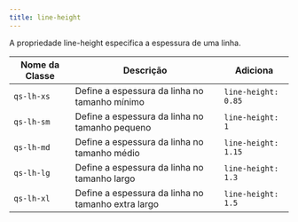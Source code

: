 ```yaml
---
title: line-height
---
```

A propriedade line-height especifica a espessura de uma linha.

| **Nome da Classe** |                    **Descrição**                   |   **Adiciona**     |
|--------------------|----------------------------------------------------|--------------------|
|`qs-lh-xs`          | Define a espessura da linha no tamanho mínimo      |`line-height: 0.85` |
|`qs-lh-sm`          | Define a espessura da linha no tamanho pequeno     |`line-height: 1`    |
|`qs-lh-md`          | Define a espessura da linha no tamanho médio       |`line-height: 1.15` |
|`qs-lh-lg `         | Define a espessura da linha no tamanho largo       |`line-height: 1.3`  |
|`qs-lh-xl `         | Define a espessura da linha no tamanho extra largo |`line-height: 1.5`  |
